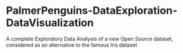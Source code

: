 # PalmerPenguins-DataExploration-DataVisualization
A complete Exploratory Data Analysis of a new Open Source dataset, considered as an alternative to the famous Iris dataset
